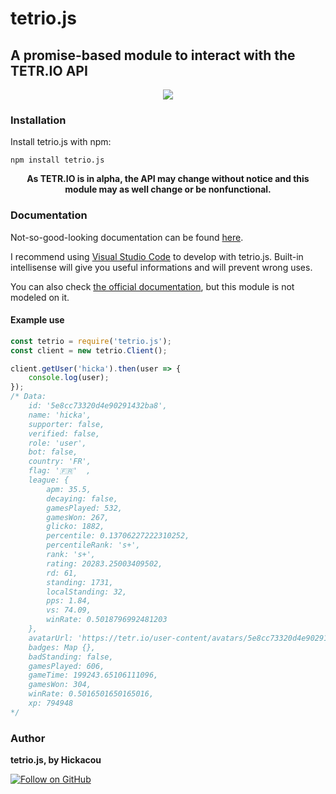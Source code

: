 # tetrio.js
## A promise-based module to interact with the TETR.IO API
<div align="center">
	<a href="https://nodei.co/npm/tetrio.js/"><img src="https://nodei.co/npm/tetrio.js.png"></a>
</div>

### Installation
Install tetrio.js with npm:
```
npm install tetrio.js
```

<div align="center">
	<p>
		<b>As TETR.IO is in alpha, the API may change without notice and this module may as well change or be nonfunctional.</b>
	</p>
</div>

### Documentation
Not-so-good-looking documentation can be found [here](https://hicka.dev/tetrio.js/).

I recommend using [Visual Studio Code](https://code.visualstudio.com) to develop with tetrio.js. Built-in intellisense will give you useful informations and will prevent wrong uses.

You can also check [the official documentation](https://tetr.io/about/api), but this module is not modeled on it.

#### Example use
```js
const tetrio = require('tetrio.js');
const client = new tetrio.Client();

client.getUser('hicka').then(user => {
	console.log(user);
});
/* Data:
	id: '5e8cc73320d4e90291432ba8',
	name: 'hicka',
	supporter: false,
	verified: false,
	role: 'user',
	bot: false,
	country: 'FR',
	flag: '🇫🇷'  ,
	league: {
		apm: 35.5,
		decaying: false,
		gamesPlayed: 532,
		gamesWon: 267,
		glicko: 1882,
		percentile: 0.13706227222310252,
		percentileRank: 's+',
		rank: 's+',
		rating: 20283.25003409502,
		rd: 61,
		standing: 1731,
		localStanding: 32,
		pps: 1.84,
		vs: 74.09,
		winRate: 0.5018796992481203
	},
	avatarUrl: 'https://tetr.io/user-content/avatars/5e8cc73320d4e90291432ba8.jpg?rv=1601327878791',
	badges: Map {},
	badStanding: false,
	gamesPlayed: 606,
	gameTime: 199243.65106111096,
	gamesWon: 304,
	winRate: 0.5016501650165016,
	xp: 794948
*/
```

### Author
**tetrio.js, by Hickacou**

[![Follow on GitHub](https://img.shields.io/github/followers/Hickacou?style=social)](https://github.com/Hickacou)
